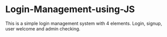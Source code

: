 # Login-Management-using-JS
This is a simple login management system with 4 elements. Login, signup, user welcome and admin checking.
